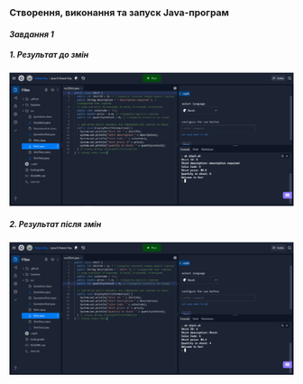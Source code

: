 ###  Створення, виконання та запуск Java-програм 
#### *Завдання 1*
##### 1. Результат до змін
![alt-Фото1](https://github.com/ppc-ntu-khpi/java-0-Sweet-Day/blob/master/Solution/task1.1.PNG "До змін")
##### 2. Результат після змін
![alt-Фото2](https://github.com/ppc-ntu-khpi/java-0-Sweet-Day/blob/master/Solution/task1.2.PNG "Після змін")
